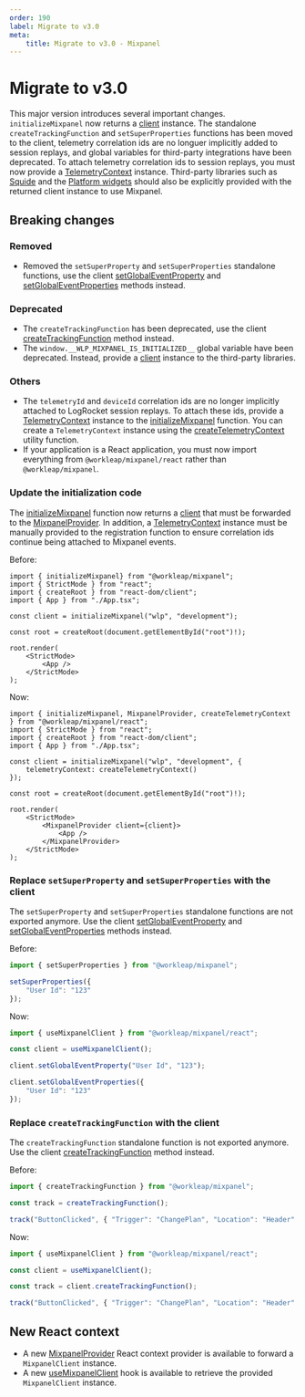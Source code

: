 ```yaml
---
order: 190
label: Migrate to v3.0
meta:
    title: Migrate to v3.0 - Mixpanel
---
```


# Migrate to v3.0

This major version introduces several important changes. `initializeMixpanel` now returns a [client](../reference/MixpanelClient.md) instance. The standalone `createTrackingFunction` and `setSuperProperties` functions has been moved to the client, telemetry correlation ids are no longuer implicitly added to session replays, and global variables for third-party integrations have been deprecated. To attach telemetry correlation ids to session replays, you must now provide a [TelemetryContext](../../introduction/reference/TelemetryContext.md) instance. Third-party libraries such as [Squide](https://workleap.github.io/wl-squide) and the [Platform widgets](https://dev.azure.com/workleap/WorkleapPlatform/_git/workleap-platform-widgets?path=/README.md) should also be explicitly provided with the returned client instance to use Mixpanel.

## Breaking changes

### Removed

- Removed the `setSuperProperty` and `setSuperProperties` standalone functions, use the client [setGlobalEventProperty](../reference/MixpanelClient.md#methods) and [setGlobalEventProperties](../reference/MixpanelClient.md#methods) methods instead.

### Deprecated

- The `createTrackingFunction` has been deprecated, use the client [createTrackingFunction](../reference/MixpanelClient.md#methods) method instead.
- The `window.__WLP_MIXPANEL_IS_INITIALIZED__` global variable have been deprecated. Instead, provide a [client](../reference/MixpanelClient.md) instance to the third-party libraries.

### Others

- The `telemetryId` and `deviceId` correlation ids are no longer implicitly attached to LogRocket session replays. To attach these ids, provide a [TelemetryContext](../../introduction/reference/TelemetryContext.md) instance to the [initializeMixpanel](../reference/initializeMixpanel.md) function. You can create a `TelemetryContext` instance using the [createTelemetryContext](../reference/createTelemetryContext.md) utility function.
- If your application is a React application, you must now import everything from `@workleap/mixpanel/react` rather than `@workleap/mixpanel`.

### Update the initialization code

The [initializeMixpanel](../reference/initializeMixpanel.md) function now returns a [client](../reference/MixpanelClient.md) that must be forwarded to the [MixpanelProvider](../reference/MixpanelProvider.md). In addition, a [TelemetryContext](../../introduction/reference/TelemetryContext.md) instance must be manually provided to the registration function to ensure correlation ids continue being attached to Mixpanel events.

Before:

```tsx index.ts
import { initializeMixpanel} from "@workleap/mixpanel";
import { StrictMode } from "react";
import { createRoot } from "react-dom/client";
import { App } from "./App.tsx";

const client = initializeMixpanel("wlp", "development");

const root = createRoot(document.getElementById("root")!);

root.render(
    <StrictMode>
        <App />
    </StrictMode>
);
```

Now:

```tsx !#6-8,14,16 index.ts
import { initializeMixpanel, MixpanelProvider, createTelemetryContext } from "@workleap/mixpanel/react";
import { StrictMode } from "react";
import { createRoot } from "react-dom/client";
import { App } from "./App.tsx";

const client = initializeMixpanel("wlp", "development", {
    telemetryContext: createTelemetryContext()
});

const root = createRoot(document.getElementById("root")!);

root.render(
    <StrictMode>
        <MixpanelProvider client={client}>
            <App />
        </MixpanelProvider>
    </StrictMode>
);
```

### Replace `setSuperProperty` and `setSuperProperties` with the client

The `setSuperProperty` and `setSuperProperties` standalone functions are not exported anymore. Use the client [setGlobalEventProperty](../reference/MixpanelClient.md#methods) and [setGlobalEventProperties](../reference/MixpanelClient.md#methods) methods instead.

Before:

```ts
import { setSuperProperties } from "@workleap/mixpanel";

setSuperProperties({
    "User Id": "123" 
});
```

Now:

```ts !#3,5,7-9
import { useMixpanelClient } from "@workleap/mixpanel/react";

const client = useMixpanelClient();

client.setGlobalEventProperty("User Id", "123");

client.setGlobalEventProperties({
    "User Id": "123" 
});
```

### Replace `createTrackingFunction` with the client

The `createTrackingFunction` standalone function is not exported anymore. Use the client [createTrackingFunction](../reference/MixpanelClient.md#methods) method instead.

Before:

```ts
import { createTrackingFunction } from "@workleap/mixpanel";

const track = createTrackingFunction();

track("ButtonClicked", { "Trigger": "ChangePlan", "Location": "Header" });
```

Now:

```ts !#3,5,7
import { useMixpanelClient } from "@workleap/mixpanel/react";

const client = useMixpanelClient();

const track = client.createTrackingFunction();

track("ButtonClicked", { "Trigger": "ChangePlan", "Location": "Header" });
```

## New React context

- A new [MixpanelProvider](../reference/MixpanelProvider.md) React context provider is available to forward a `MixpanelClient` instance.
- A new [useMixpanelClient](../reference/useMixpanelClient.md) hook is available to retrieve the provided `MixpanelClient` instance.
